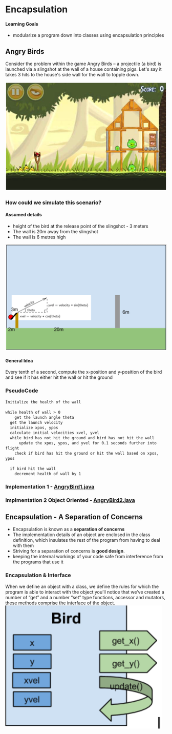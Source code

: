 # Encapsulation

#### Learning Goals
* modularize a program down into classes using encapsulation principles

## Angry Birds
Consider the problem within the game Angry Birds – a projectile (a bird) is launched via a slingshot at the wall of a house containing pigs.  Let's say it takes 3 hits to the house's side wall for the wall to topple down.

![angrybird](angrybird1.png)

### How could we simulate this scenario?
#### Assumed details
* height of the bird at the release point of the slingshot - 3 meters
* The wall is 20m away from the slingshot
* The wall is 6 metres high

![angrybird2](angrybird2.png)

#### General Idea
Every tenth of a second, compute the x-position and y-position of the bird and see if it has either hit the wall or hit the ground

### PseudoCode
```
Initialize the health of the wall

while health of wall > 0
	get the launch angle theta
  get the launch velocity
  initialize xpos, ypos
  calculate initial velocities xvel, yvel
  while bird has not hit the ground and bird has not hit the wall
	  update the xpos, ypos, and yvel for 0.1 seconds further into flight
    check if bird has hit the ground or hit the wall based on xpos, ypos

  if bird hit the wall
    decrement health of wall by 1

```

### Implementation 1 - [AngryBird1.java](AngryBird1.java)

### Implmentation 2 Object Oriented - [AngryBird2.java](AngryBird2.java)


## Encapsulation - A Separation of Concerns
* Encapsulation is known as a **separation of concerns**	 	 	 		
* The implementation details of an object are enclosed in the class definition, which insulates the rest of the program from having to deal with them 
* Striving for a separation of concerns is **good design**.
* keeping the internal workings of your code safe from interference from the programs that use it


### Encapsulation & Interface
When we define an object with a class, we define the rules for which the program is able to interact with the object
you’ll notice that we’ve created a number of “get” and a number “set” type functions, accessor and mutators, these methods comprise the interface of the object.
![interface](interface.png)








